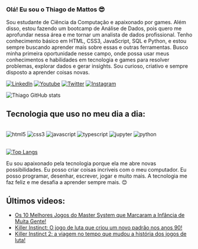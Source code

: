 ### Olá! Eu sou o Thiago de Mattos 😎

Sou estudante de Ciência da Computação e apaixonado por games. Além disso, estou fazendo um bootcamp de Análise de Dados, pois quero me aprofundar nessa área e me tornar um analista de dados profissional. Tenho conhecimento básico em HTML, CSS3, JavaScript, SQL e Python, e estou sempre buscando aprender mais sobre essas e outras ferramentas. Busco minha primeira oportunidade nesse campo, onde possa usar meus conhecimentos e habilidades em tecnologia e games para resolver problemas, explorar dados e gerar insights. Sou curioso, criativo e sempre disposto a aprender coisas novas.


[![Linkedln](https://img.shields.io/badge/LinkedIn-0077B5?style=for-the-badge&logo=linkedin&logoColor=white)](https://www.linkedin.com/in/thiagodemattos-/)
[![Youtube](https://img.shields.io/badge/YouTube-FF0000?style=for-the-badge&logo=youtube&logoColor=white)](https://www.youtube.com/results?search_query=proximo+start)
[![Twitter](https://img.shields.io/badge/Twitter-1DA1F2?style=for-the-badge&logo=twitter&logoColor=white)](https://twitter.com/thmattos38)
[![Instagram](https://img.shields.io/badge/Instagram-E4405F?style=for-the-badge&logo=instagram&logoColor=white)](https://www.instagram.com/thgamesrj/)


![Thiago GitHub stats](https://github-readme-stats.vercel.app/api?username=THMattos&show_icons=true&theme=highcontrast)


## Tecnologia que uso no meu dia a dia:

<div style="display: inline_block"><br/> 
<img aling="center" alt="html5" src="https://img.shields.io/badge/HTML5-E34F26?style=for-the-badge&logo=html5&logoColor=white">
<img aling="center" alt="css3" src="https://img.shields.io/badge/CSS3-1572B6?style=for-the-badge&logo=css3&logoColor=white">
<img aling="center" alt="javascript" src="https://img.shields.io/badge/JavaScript-323330?style=for-the-badge&logo=javascript&logoColor=F7DF1E">
<img aling="center" alt="typescript" src="https://img.shields.io/badge/TypeScript-007ACC?style=for-the-badge&logo=typescript&logoColor=white"> 
<img aling="center" alt="jupyter" src="https://img.shields.io/badge/jupyter-%23FA0F00.svg?style=for-the-badge&logo=jupyter&logoColor=white">
<img aling="center" alt="python" src="https://img.shields.io/badge/python-3670A0?style=for-the-badge&logo=python&logoColor=ffdd54">
</div><br/>

[![Top Langs](https://github-readme-stats.vercel.app/api/top-langs/?username=THMattos
)](https://github.com/anuraghazra/github-readme-stats)

Eu sou apaixonado pela tecnologia porque ela me abre novas possibilidades. Eu posso criar coisas incríveis com o meu computador. Eu posso programar, desenhar, escrever, jogar e muito mais. A tecnologia me faz feliz e me desafia a aprender sempre mais. 😊

## Últimos videos:


- [Os 10 Melhores Jogos do Master System que Marcaram a Infância de Muita Gente!](https://www.youtube.com/watch?v=5HsyP6faIHE&t=46s)
- [Killer Instinct: O jogo de luta que criou um novo padrão nos anos 90!](https://www.youtube.com/watch?v=9oMIzaI3IlU&t=4s)
- [Killer Instinct 2: a viagem no tempo que mudou a história dos jogos de luta!](https://www.youtube.com/watch?v=ONCq_PB9QyU&t=42s)
  
